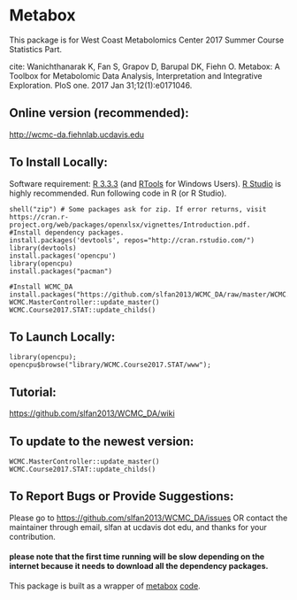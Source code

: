 # Metabox
This package is for West Coast Metabolomics Center 2017 Summer Course Statistics Part.


cite:
Wanichthanarak K, Fan S, Grapov D, Barupal DK, Fiehn O. Metabox: A Toolbox for Metabolomic Data Analysis, Interpretation and Integrative Exploration. PloS one. 2017 Jan 31;12(1):e0171046.


## Online version (recommended):
http://wcmc-da.fiehnlab.ucdavis.edu

## To Install Locally:

Software requirement: [R 3.3.3](https://cran.r-project.org/bin/windows/base/R-3.3.3-win.exe) (and [RTools](https://cran.r-project.org/bin/windows/Rtools/Rtools34.exe) for Windows Users). [R Studio](https://download1.rstudio.org/RStudio-1.0.136.exe) is highly recommended. Run following code in R (or R Studio).

```
shell("zip") # Some packages ask for zip. If error returns, visit https://cran.r-project.org/web/packages/openxlsx/vignettes/Introduction.pdf.
#Install dependency packages.
install.packages('devtools', repos="http://cran.rstudio.com/")
library(devtools)
install.packages('opencpu')
library(opencpu)
install.packages("pacman")

#Install WCMC_DA
install.packages("https://github.com/slfan2013/WCMC_DA/raw/master/WCMC.MasterController_0.1.0.tar.gz",repos=NULL)
WCMC.MasterController::update_master()
WCMC.Course2017.STAT::update_childs()
```

## To Launch Locally:
```
library(opencpu);
opencpu$browse("library/WCMC.Course2017.STAT/www");
```
## Tutorial:
https://github.com/slfan2013/WCMC_DA/wiki


## To update to the newest version: 
```
WCMC.MasterController::update_master()
WCMC.Course2017.STAT::update_childs()
```
## To Report Bugs or Provide Suggestions:
Please go to https://github.com/slfan2013/WCMC_DA/issues OR contact the maintainer through email, slfan at ucdavis dot edu, and thanks for your contribution.


#### please note that the first time running will be slow depending on the internet because it needs to download all the dependency packages. 

This package is built as a wrapper of [metabox](http://journals.plos.org/plosone/article?id=10.1371/journal.pone.0171046) [code](https://github.com/kwanjeeraw/metabox).
